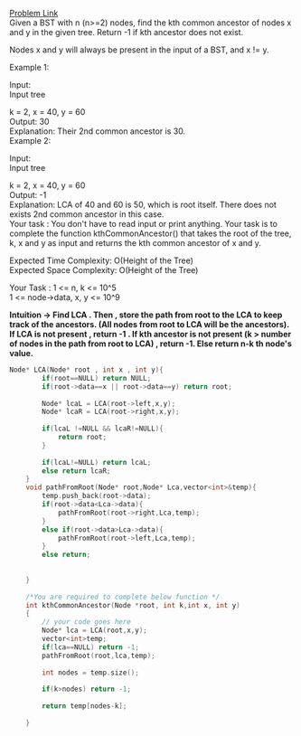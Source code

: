 [Problem Link](https://www.geeksforgeeks.org/problems/kth-common-ancestor-in-bst/1)<br>
Given a BST with n (n>=2) nodes, find the kth common ancestor of nodes x and y in the given tree. Return -1 if kth ancestor does not exist.<br>

Nodes x and y will always be present in the input of a BST, and x != y.<br>

Example 1:<br>

Input: <br>
Input tree<br>

k = 2, x = 40, y = 60 <br>
Output:
30<br>
Explanation:
Their 2nd common ancestor is 30.<br>
Example 2:<br>

Input: <br>
Input tree<br>

k = 2, x = 40, y = 60<br>
Output:
-1<br>
Explanation:
LCA of 40 and 60 is 50, which is root itself. There does not exists 2nd common ancestor in this case.<br>
Your task :
You don't have to read input or print anything. Your task is to complete the function kthCommonAncestor() that takes the root of the tree, k, x and y as input and returns the kth common ancestor of x and y.<br>
 
Expected Time Complexity: O(Height of the Tree)<br>
Expected Space Complexity: O(Height of the Tree)<br>
 
Your Task :
1 <= n, k <= 10^5<br>
1 <= node->data, x, y <= 10^9<br>

__Intuition -> Find LCA . Then ,  store the path from root to the LCA to keep track of the ancestors. (All nodes from root to LCA will be the ancestors). If LCA is not present , return -1 . If kth ancestor is not present (k > number of nodes in the path from root to LCA) ,  return -1. Else return n-k th node's value.__

```C++
Node* LCA(Node* root , int x , int y){
        if(root==NULL) return NULL;
        if(root->data==x || root->data==y) return root;
        
        Node* lcaL = LCA(root->left,x,y);
        Node* lcaR = LCA(root->right,x,y);
        
        if(lcaL !=NULL && lcaR!=NULL){
            return root;
        }
        
        if(lcaL!=NULL) return lcaL;
        else return lcaR;
    }
    void pathFromRoot(Node* root,Node* Lca,vector<int>&temp){
        temp.push_back(root->data);
        if(root->data<Lca->data){
            pathFromRoot(root->right,Lca,temp);
        }
        else if(root->data>Lca->data){
            pathFromRoot(root->left,Lca,temp);
        }
        else return;
        
        
    }
    
    /*You are required to complete below function */
    int kthCommonAncestor(Node *root, int k,int x, int y)
    {
        // your code goes here
        Node* lca = LCA(root,x,y);
        vector<int>temp;
        if(lca==NULL) return -1;
        pathFromRoot(root,lca,temp);
        
        int nodes = temp.size();
        
        if(k>nodes) return -1;
        
        return temp[nodes-k];
        
    }
```
